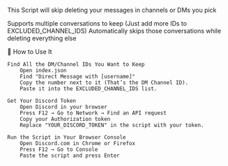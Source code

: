  This Script will skip deleting your messages in channels or DMs you pick
 
 Supports multiple conversations to keep (Just add more IDs to EXCLUDED_CHANNEL_IDS)
 Automatically skips those conversations while deleting everything else


🔹 How to Use It

    Find All the DM/Channel IDs You Want to Keep
        Open index.json
        Find "Direct Message with [username]"
        Copy the number next to it (That’s the DM Channel ID).
        Paste it into the EXCLUDED_CHANNEL_IDS list.

    Get Your Discord Token
        Open Discord in your browser
        Press F12 → Go to Network → Find an API request
        Copy your Authorization token
        Replace "YOUR_DISCORD_TOKEN" in the script with your token.

    Run the Script in Your Browser Console
        Open Discord.com in Chrome or Firefox
        Press F12 → Go to Console
        Paste the script and press Enter
